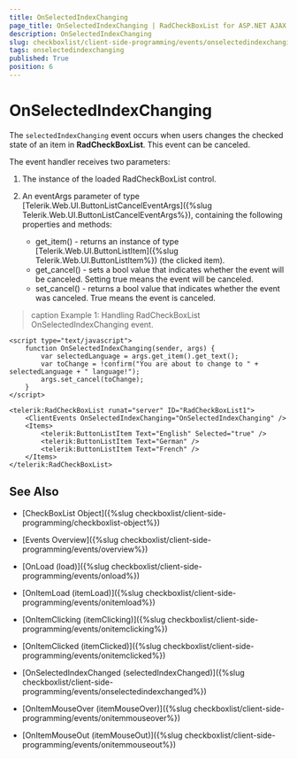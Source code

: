 ```yaml
---
title: OnSelectedIndexChanging
page_title: OnSelectedIndexChanging | RadCheckBoxList for ASP.NET AJAX Documentation
description: OnSelectedIndexChanging
slug: checkboxlist/client-side-programming/events/onselectedindexchanging
tags: onselectedindexchanging
published: True
position: 6
---
```


# OnSelectedIndexChanging

The `selectedIndexChanging` event occurs when users changes the checked state of an item in **RadCheckBoxList**. This event can be canceled. 

The event handler receives two parameters:

1. The instance of the loaded RadCheckBoxList control.

1. An eventArgs parameter of type [Telerik.Web.UI.ButtonListCancelEventArgs]({%slug Telerik.Web.UI.ButtonListCancelEventArgs%}), containing the following properties and methods:
	* get_item() - returns an instance of type [Telerik.Web.UI.ButtonListItem]({%slug Telerik.Web.UI.ButtonListItem%}) (the clicked item). 
	* get_cancel() - sets a bool value that indicates whether the event will be canceled. Setting true means the event will be canceled.
	* set_cancel() - returns a bool value that indicates whether the event was canceled. True means the event is canceled.

>caption Example 1: Handling RadCheckBoxList OnSelectedIndexChanging event.

````ASP.NET
<script type="text/javascript">
	function OnSelectedIndexChanging(sender, args) {
		var selectedLanguage = args.get_item().get_text();
		var toChange = !confirm("You are about to change to " + selectedLanguage + " language!");
		args.set_cancel(toChange);
	}
</script>

<telerik:RadCheckBoxList runat="server" ID="RadCheckBoxList1">
	<ClientEvents OnSelectedIndexChanging="OnSelectedIndexChanging" />
	<Items>
		<telerik:ButtonListItem Text="English" Selected="true" />
		<telerik:ButtonListItem Text="German" />
		<telerik:ButtonListItem Text="French" />
	</Items>
</telerik:RadCheckBoxList>
````


## See Also

 * [CheckBoxList Object]({%slug checkboxlist/client-side-programming/checkboxlist-object%})

 * [Events Overview]({%slug checkboxlist/client-side-programming/events/overview%})

* [OnLoad (load)]({%slug checkboxlist/client-side-programming/events/onload%})

* [OnItemLoad (itemLoad)]({%slug checkboxlist/client-side-programming/events/onitemload%})

* [OnItemClicking (itemClicking)]({%slug checkboxlist/client-side-programming/events/onitemclicking%})

* [OnItemClicked (itemClicked)]({%slug checkboxlist/client-side-programming/events/onitemclicked%})

* [OnSelectedIndexChanged (selectedIndexChanged)]({%slug checkboxlist/client-side-programming/events/onselectedindexchanged%})

* [OnItemMouseOver (itemMouseOver)]({%slug checkboxlist/client-side-programming/events/onitemmouseover%})

* [OnItemMouseOut (itemMouseOut)]({%slug checkboxlist/client-side-programming/events/onitemmouseout%})
 

